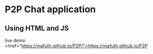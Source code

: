 # P2P Chat application
## Using HTML and JS

live demo <href="https://mafuth.github.io/P2P/">https://mafuth.github.io/P2P</a>
